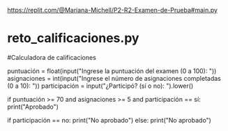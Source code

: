 https://replit.com/@Mariana-Michell/P2-R2-Examen-de-Prueba#main.py

# reto_calificaciones.py

#Calculadora de calificaciones 

puntuación = float(input("Ingrese la puntuación del examen (0 a 100): "))
asignaciones = int(input("Ingrese el número de asignaciones completadas (0 a 10): "))
participación = input("¿Participó? (sí o no): ").lower()

if puntuación >= 70 and asignaciones >= 5 and participación == sí:
  print("Aprobado")

if participación == no:
  print("No aprobado")
else:
  print("No aprobado") 




